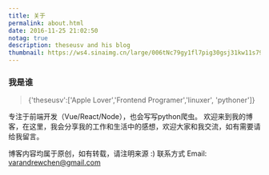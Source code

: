 ```yaml
---
title: 关于
permalink: about.html
date: 2016-11-25 21:02:50
notag: true
description: theseusv and his blog
thumbnail: https://ws4.sinaimg.cn/large/006tNc79gy1fl7pig30gsj31kw11s799.jpg
---
```


### 我是谁
> {'theseusv':['Apple Lover','Frontend Programer','linuxer', 'pythoner']}

专注于前端开发（Vue/React/Node），也会写写python爬虫。
欢迎来到我的博客，在这里，我会分享我的工作和生活中的感想，欢迎大家和我交流，如有需要请给我留言。

博客内容均属于原创，如有转载，请注明来源 :)
联系方式
Email: varandrewchen@gmail.com 